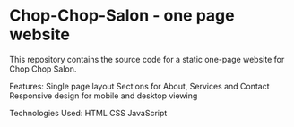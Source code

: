 # Chop-Chop-Salon - one page website

This repository contains the source code for a static one-page website for Chop Chop Salon.

Features:
Single page layout
Sections for About, Services and Contact
Responsive design for mobile and desktop viewing

Technologies Used:
HTML
CSS
JavaScript
